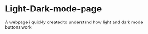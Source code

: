 # Light-Dark-mode-page
A webpage i quickly created to understand how light and dark mode buttons work
